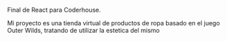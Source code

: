 Final de React para Coderhouse.

Mi proyecto es una tienda virtual de productos de ropa basado en el juego Outer Wilds, tratando de utilizar la estetica del mismo
